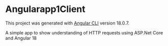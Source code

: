 # Angularapp1Client

This project was generated with [Angular CLI](https://github.com/angular/angular-cli) version 18.0.7.

A simple app to show understanding of HTTP requests using ASP.Net Core and Angular 18
